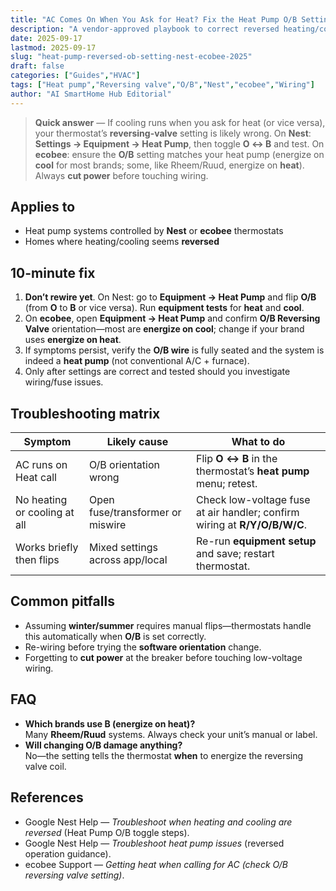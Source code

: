 ```yaml
---
title: "AC Comes On When You Ask for Heat? Fix the Heat Pump O/B Setting (Nest & ecobee, 2025)"
description: "A vendor-approved playbook to correct reversed heating/cooling on heat pumps by setting the reversing valve (O vs. B) and verifying the fix safely."
date: 2025-09-17
lastmod: 2025-09-17
slug: "heat-pump-reversed-ob-setting-nest-ecobee-2025"
draft: false
categories: ["Guides","HVAC"]
tags: ["Heat pump","Reversing valve","O/B","Nest","ecobee","Wiring"]
author: "AI SmartHome Hub Editorial"
---
```


> **Quick answer** — If cooling runs when you ask for heat (or vice versa), your thermostat’s **reversing-valve** setting is likely wrong. On **Nest**: **Settings → Equipment → Heat Pump**, then toggle **O ↔ B** and test. On **ecobee**: ensure the **O/B** setting matches your heat pump (energize on **cool** for most brands; some, like Rheem/Ruud, energize on **heat**). Always **cut power** before touching wiring.

## Applies to
- Heat pump systems controlled by **Nest** or **ecobee** thermostats  
- Homes where heating/cooling seems **reversed**

## 10-minute fix
1. **Don’t rewire yet**. On Nest: go to **Equipment → Heat Pump** and flip **O/B** (from **O** to **B** or vice versa). Run **equipment tests** for **heat** and **cool**.  
2. On **ecobee**, open **Equipment → Heat Pump** and confirm **O/B Reversing Valve** orientation—most are **energize on cool**; change if your brand uses **energize on heat**.  
3. If symptoms persist, verify the **O/B wire** is fully seated and the system is indeed a **heat pump** (not conventional A/C + furnace).  
4. Only after settings are correct and tested should you investigate wiring/fuse issues.

## Troubleshooting matrix
| Symptom                      | Likely cause                     | What to do                                                   |
| ---------------------------- | -------------------------------- | ------------------------------------------------------------ |
| AC runs on Heat call         | O/B orientation wrong            | Flip **O ↔ B** in the thermostat’s **heat pump** menu; retest. |
| No heating or cooling at all | Open fuse/transformer or miswire | Check low-voltage fuse at air handler; confirm wiring at **R/Y/O/B/W/C**. |
| Works briefly then flips     | Mixed settings across app/local  | Re-run **equipment setup** and save; restart thermostat.     |

## Common pitfalls
- Assuming **winter/summer** requires manual flips—thermostats handle this automatically when **O/B** is set correctly.  
- Re-wiring before trying the **software orientation** change.  
- Forgetting to **cut power** at the breaker before touching low-voltage wiring.

## FAQ
- **Which brands use B (energize on heat)?**  
  Many **Rheem/Ruud** systems. Always check your unit’s manual or label.  
- **Will changing O/B damage anything?**  
  No—the setting tells the thermostat **when** to energize the reversing valve coil.

## References
- Google Nest Help — *Troubleshoot when heating and cooling are reversed* (Heat Pump O/B toggle steps).  
- Google Nest Help — *Troubleshoot heat pump issues* (reversed operation guidance).  
- ecobee Support — *Getting heat when calling for AC (check O/B reversing valve setting)*.